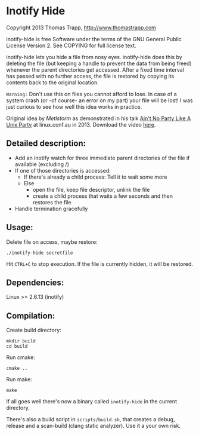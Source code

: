 Inotify Hide
====================

Copyright 2013 Thomas Trapp, http://www.thomastrapp.com

inotify-hide is free Software under the terms of the GNU General Public License
Version 2. See COPYING for full license text.

inotify-hide lets you hide a file from nosy eyes. inotify-hide does this by 
deleting the file (but keeping a handle to prevent the data from being freed)
whenever the parent directories get accessed. After a fixed time interval has
passed with no further access, the file is restored by copying its contents
back to the original location.

`Warning:` Don't use this on files you cannot afford to lose. In case of a system
crash (or -of course- an error on my part) your file will be lost!
I was just curious to see how well this idea works in practice.

Original idea by *Metlstorm* as demonstrated in his talk [Ain't No Party Like 
A Unix Party](http://lca2013.linux.org.au/schedule/30244/view_talk) at 
linux.conf.au in 2013. Download the video [here](http://mirror.linux.org.au/linux.conf.au/2013/ogv/Aint_No_Party_Like_A_Unix_Party.ogv).

Detailed description:
---------------------
- Add an inotify watch for three immediate parent directories of the file if 
  available (excluding /)
- If one of those directories is accessed:
  - If there's already a child process: Tell it to wait some more
  - Else 
    - open the file, keep file descriptor, unlink the file
    - create a child process that waits a few seconds and then restores the
      file
- Handle termination gracefully

Usage:
-------
  Delete file on access, maybe restore:

    ./inotify-hide secretfile

  Hit `CTRL+C` to stop execution. If the file is currently hidden, it will be 
  restored.

Dependencies:
--------------
  Linux >= 2.6.13 (inotify)

Compilation:
-------------
  Create build directory:

    mkdir build
    cd build

  Run cmake:

    cmake ..

  Run make:

    make

  If all goes well there's now a binary called `inotify-hide` in the current 
  directory. 

  There's also a build script in `scripts/build.sh`, that creates a debug,
  release and a scan-build (clang static analyzer). Use it a your own risk.

